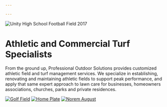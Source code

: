 ```yaml
---

---
```

![Unity High School Football Field 2017](/images/il-unity-high-school/2017-11-03-il-unity-high-school-01.jpg)
# Athletic and Commercial Turf Specialists
From the ground up, Professional Outdoor Solutions provides customized athletic field and turf management services. We specialize in establishing, renovating and maintaining athletic fields to support peak performance, and apply that same expert approach to lawn care for businesses, homeowners associations, churches, parks and private residences.

[![Golf Field](/images/2018-02-12-golf-field.jpg)](commercial)
[![Home Plate](/images/2018-03-10-homepage-athletic-SJO-0096.jpg)](athletic)
[![Norem August](/images/2017-11-16-norem-august.jpg)](residential)

